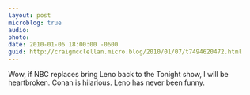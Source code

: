 ```yaml
---
layout: post
microblog: true
audio: 
photo: 
date: 2010-01-06 18:00:00 -0600
guid: http://craigmcclellan.micro.blog/2010/01/07/t7494620472.html
---
```

Wow, if NBC replaces bring Leno back to the Tonight show, I will be heartbroken.  Conan is hilarious.  Leno has never been funny.
